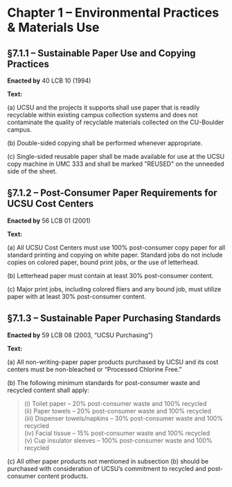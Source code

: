 # Chapter 1 – Environmental Practices & Materials Use

## §7.1.1 – Sustainable Paper Use and Copying Practices

**Enacted by** 40 LCB 10 (1994)

**Text:**

(a) UCSU and the projects it supports shall use paper that is readily recyclable within existing campus collection systems and does not contaminate the quality of recyclable materials collected on the CU-Boulder campus.

(b) Double-sided copying shall be performed whenever appropriate.

(c) Single-sided reusable paper shall be made available for use at the UCSU copy machine in UMC 333 and shall be marked "REUSED" on the unneeded side of the sheet.


## §7.1.2 – Post-Consumer Paper Requirements for UCSU Cost Centers

**Enacted by** 56 LCB 01 (2001)

**Text:**

(a) All UCSU Cost Centers must use 100% post-consumer copy paper for all standard printing and copying on white paper. Standard jobs do not include copies on colored paper, bound print jobs, or the use of letterhead.

(b) Letterhead paper must contain at least 30% post-consumer content.

(c) Major print jobs, including colored fliers and any bound job, must utilize paper with at least 30% post-consumer content.

## §7.1.3 – Sustainable Paper Purchasing Standards

**Enacted by** 59 LCB 08 (2003, “UCSU Purchasing”)

**Text:**

(a) All non-writing-paper paper products purchased by UCSU and its cost centers must be non-bleached or “Processed Chlorine Free.”

(b) The following minimum standards for post-consumer waste and recycled content shall apply:
> (i) Toilet paper – 20% post-consumer waste and 100% recycled  
> (ii) Paper towels – 20% post-consumer waste and 100% recycled  
> (iii) Dispenser towels/napkins – 30% post-consumer waste and 100% recycled  
> (iv) Facial tissue – 15% post-consumer waste and 100% recycled  
> (v) Cup insulator sleeves – 100% post-consumer waste and 100% recycled

(c) All other paper products not mentioned in subsection (b) should be purchased with consideration of UCSU’s commitment to recycled and post-consumer content products.
